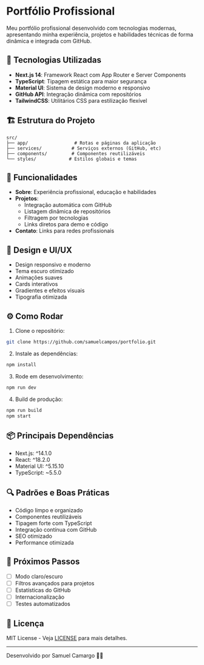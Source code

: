 # Portfólio Profissional

Meu portfólio profissional desenvolvido com tecnologias modernas, apresentando minha experiência, projetos e habilidades técnicas de forma dinâmica e integrada com GitHub.

## 🚀 Tecnologias Utilizadas

- **Next.js 14**: Framework React com App Router e Server Components
- **TypeScript**: Tipagem estática para maior segurança
- **Material UI**: Sistema de design moderno e responsivo
- **GitHub API**: Integração dinâmica com repositórios
- **TailwindCSS**: Utilitários CSS para estilização flexível

## 🏗️ Estrutura do Projeto

```
src/
├── app/                 # Rotas e páginas da aplicação
├── services/           # Serviços externos (GitHub, etc)
├── components/         # Componentes reutilizáveis
└── styles/            # Estilos globais e temas
```

## 📱 Funcionalidades

- **Sobre**: Experiência profissional, educação e habilidades
- **Projetos**: 
  - Integração automática com GitHub
  - Listagem dinâmica de repositórios
  - Filtragem por tecnologias
  - Links diretos para demo e código
- **Contato**: Links para redes profissionais

## 🎨 Design e UI/UX

- Design responsivo e moderno
- Tema escuro otimizado
- Animações suaves
- Cards interativos
- Gradientes e efeitos visuais
- Tipografia otimizada

## ⚙️ Como Rodar

1. Clone o repositório:
```bash
git clone https://github.com/samuelcampos/portfolio.git
```

2. Instale as dependências:
```bash
npm install
```

3. Rode em desenvolvimento:
```bash
npm run dev
```

4. Build de produção:
```bash
npm run build
npm start
```

## 📦 Principais Dependências

- Next.js: ^14.1.0
- React: ^18.2.0
- Material UI: ^5.15.10
- TypeScript: ~5.5.0

## 🔍 Padrões e Boas Práticas

- Código limpo e organizado
- Componentes reutilizáveis
- Tipagem forte com TypeScript
- Integração contínua com GitHub
- SEO otimizado
- Performance otimizada

## 🚧 Próximos Passos

- [ ] Modo claro/escuro
- [ ] Filtros avançados para projetos
- [ ] Estatísticas do GitHub
- [ ] Internacionalização
- [ ] Testes automatizados

## 📄 Licença

MIT License - Veja [LICENSE](LICENSE) para mais detalhes.

---

Desenvolvido por Samuel Camargo 👨‍💻
